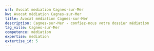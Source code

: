 ```yaml
---
url: Avocat mediation Cagnes-sur-Mer
kw: Avocat médiation Cagnes-sur-Mer
title: Avocat médiation Cagnes-sur-Mer
description: Cagnes-sur-Mer - confiez-nous votre dossier médiation
tag_ville: Cagnes-sur-Mer
competence: médiation
expertise: mediation
extertise_id: 5
---
```

